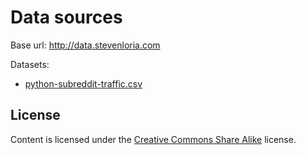 # Data sources

Base url: http://data.stevenloria.com

Datasets:

- [python-subreddit-traffic.csv](http://data.stevenloria.com/python-subreddit-traffic.csv)

## License

Content is licensed under the [Creative Commons Share Alike][CC-SA] license.

[CC-SA]: https://creativecommons.org/licenses/by-sa/3.0/legalcode